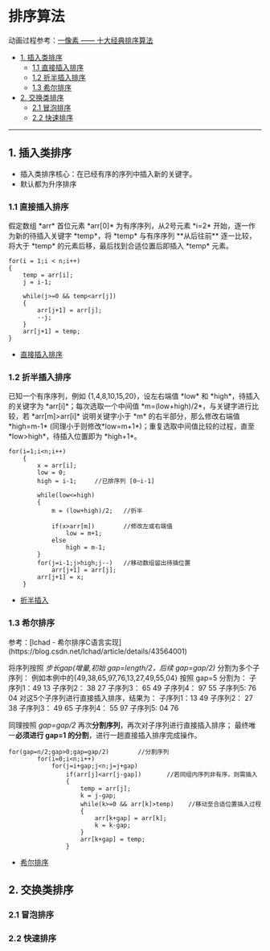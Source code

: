 # 排序算法

动画过程参考：[一像素 —— 十大经典排序算法](https://www.cnblogs.com/onepixel/articles/7674659.html)

* [1. 插入类排序](#1)
  * [1.1 直接插入排序](#1.1)
  * [1.2 折半插入排序](#1.2)
  * [1.3 希尔排序](#1.3)
* [2. 交换类排序](#2)
  * [2.1 冒泡排序](#2.1)
  * [2.2 快速排序](#2.2)

----------------

<h2 id="1">1. 插入类排序</h2>

- 插入类排序核心：在已经有序的序列中插入新的关键字。
- 默认都为升序排序

<h3 id="1.1">1.1 直接插入排序</h3>
假定数组 *arr* 首位元素 *arr[0]* 为有序序列，从2号元素 *i=2* 开始，逐一作为新的待插入关键字 *temp*，将 *temp* 与有序序列 **从后往前** 逐一比较，将大于 *temp* 的元素后移，最后找到合适位置后即插入 *temp* 元素。

```
for(i = 1;i < n;i++)
{
	temp = arr[i];
	j = i-1;
	
	while(j>=0 && temp<arr[j])
	{
		arr[j+1] = arr[j];
		--j;
	}
	arr[j+1] = temp;
}
```
- [直接插入排序](https://github.com/SouthBegonia/Computer-Course/blob/master/Algorithm/Sort/%E6%8E%92%E5%BA%8F_%E6%8F%92%E5%85%A5%E7%B1%BB_%E7%9B%B4%E6%8E%A5%E6%8F%92%E5%85%A5%E6%8E%92%E5%BA%8F.cpp)

<h3 id="1.2">1.2 折半插入排序</h3>
已知一个有序序列，例如 {1,4,8,10,15,20}，设左右端值 *low* 和 *high*，待插入的关键字为 *arr[i]*；每次选取一个中间值 *m=(low+high)/2*，与关键字进行比较，若 *arr[m]>arr[i]* 说明关键字小于 *m* 的右半部分，那么修改右端值 *high=m-1* (同理小于则修改*low=m+1*)；重复选取中间值比较的过程，直至 *low>high*，待插入位置即为 *high+1*。

```
for(i=1;i<n;i++)
	{
		x = arr[i];
		low = 0;
		high = i-1;     //已排序列 [0~i-1]

		while(low<=high)
		{
			m = (low+high)/2;	//折半

			if(x>arr[m])		//修改左或右端值
				low = m+1;
			else
				high = m-1;
		}
		for(j=i-1;j>high;j--) 	//移动数组留出待插位置
			arr[j+1] = arr[j];
		arr[j+1] = x;
	}
```
- [折半插入](https://github.com/SouthBegonia/Computer-Course/blob/master/Algorithm/Sort/%E6%8E%92%E5%BA%8F_%E6%8F%92%E5%85%A5%E7%B1%BB_%E6%8A%98%E5%8D%8A%E6%8F%92%E5%85%A5%E6%8E%92%E5%BA%8F.cpp)

<h3 id="1.3">1.3 希尔排序</h3>
参考：[lchad - 希尔排序C语言实现](https://blog.csdn.net/lchad/article/details/43564001)

将序列按照 *步长gap(增量,初始 gap=length/2，后续 gap=gap/2)* 分割为多个子序列：
例如本例中的{49,38,65,97,76,13,27,49,55,04} 按照 gap=5 分割为：
  子序列1：49             13
  子序列2：   38             27
  子序列3：      65             49
  子序列4：         97             55
  子序列5:             76             04
对这5个子序列进行直接插入排序，结果为：
  子序列1：13             49
  子序列2：   27             38
  子序列3：      49             65
  子序列4：         55             97
  子序列5:             04             76

同理按照 *gap=gap/2* 再次**分割序列**，再次对子序列进行直接插入排序；
最终唯一**必须进行 gap=1 的分割**，进行一趟直接插入排序完成操作。

```
for(gap=n/2;gap>0;gap=gap/2)        //分割序列
		for(i=0;i<n;i++)
			for(j=i+gap;j<n;j=j+gap)
				if(arr[j]<arr[j-gap])       //若同组内序列非有序，则需插入
				{
					temp = arr[j];
					k = j-gap;
					while(k>=0 && arr[k]>temp)    //移动至合适位置插入过程
					{
						arr[k+gap] = arr[k];
						k = k-gap;
					}
					arr[k+gap] = temp;
				}

```
- [希尔排序](https://github.com/SouthBegonia/Computer-Course/blob/master/Algorithm/Sort/%E6%8E%92%E5%BA%8F_%E6%8F%92%E5%85%A5%E7%B1%BB_%E5%B8%8C%E5%B0%94%E6%8E%92%E5%BA%8F.cpp)


<h2 id="2">2. 交换类排序</h2>

<h3 id="2.1">2.1 冒泡排序</h3>

<h3 id="2.2">2.2 快速排序</h3>

